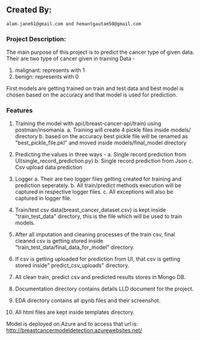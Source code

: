 <!-- ABOUT THE PROJECT -->
## Created By:
 	alam.jane61@gmail.com and hemantgautam50@gmail.com


<!-- ABOUT THE PROJECT -->
### Project Description:

The main purpose of this project is to predict the cancer type of given data.
Their are two type of cancer given in training Data - 
1. malignant: represents with 1
2. benign: represents with 0

First models are getting trained on train and test data and best model is chosen based on the accuracy and that model is used for prediction.

### Features
1. Training the model with api(/breast-cancer-api/train) using postman/insomania.
		a. Training will create 4 pickle files inside models/ directory
		b. based on the accuracy best pickle file will be renamed as "best_pickle_file.pkl" and moved inside models/final_model directory

2. Predicting the values in three ways - 
		a. Single record prediction from UI(single_record_prediction.py)
		b. Single record prediction from Json
		c. Csv upload data prediction

3. Logger
	a. Their are two logger files getting created for training and prediction seperately.
	b. All train/predict methods execution will be captured in respective logger files.
	c. All exceptions will also be captured in logger file.

4. Train/test csv data(breast_cancer_dataset.csv) is kept inside "train_test_data" directory, this is the file which will be used to train models.

5. After all imputation and cleaning processes of the train csv, final cleaned csv is getting stored inside "train_test_data/final_data_for_model" directory.

6. If csv is getting uploaded for prediction from UI, that csv is getting stored inside" predict_csv_uploads" directory.

7. All clean train, predict csv and predicted results stores in Mongo DB.

8. Documentation directory contains details LLD document for the project.

9. EDA directory contains all ipynb files and their screenshot.

10. All html files are kept inside templates directory.

Model is deployed on Azure and to access that url is:
http://breastcancermodeldetection.azurewebsites.net/


